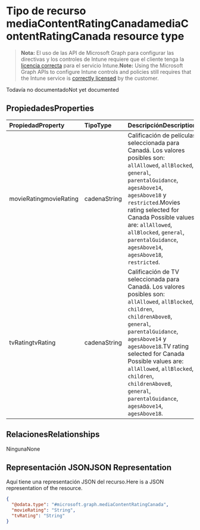 # <a name="mediacontentratingcanada-resource-type"></a><span data-ttu-id="7d9f3-101">Tipo de recurso mediaContentRatingCanada</span><span class="sxs-lookup"><span data-stu-id="7d9f3-101">mediaContentRatingCanada resource type</span></span>

> <span data-ttu-id="7d9f3-102">**Nota:** El uso de las API de Microsoft Graph para configurar las directivas y los controles de Intune requiere que el cliente tenga la [licencia correcta](https://go.microsoft.com/fwlink/?linkid=839381) para el servicio Intune.</span><span class="sxs-lookup"><span data-stu-id="7d9f3-102">**Note:** Using the Microsoft Graph APIs to configure Intune controls and policies still requires that the Intune service is [correctly licensed](https://go.microsoft.com/fwlink/?linkid=839381) by the customer.</span></span>

<span data-ttu-id="7d9f3-103">Todavía no documentado</span><span class="sxs-lookup"><span data-stu-id="7d9f3-103">Not yet documented</span></span>
## <a name="properties"></a><span data-ttu-id="7d9f3-104">Propiedades</span><span class="sxs-lookup"><span data-stu-id="7d9f3-104">Properties</span></span>
|<span data-ttu-id="7d9f3-105">Propiedad</span><span class="sxs-lookup"><span data-stu-id="7d9f3-105">Property</span></span>|<span data-ttu-id="7d9f3-106">Tipo</span><span class="sxs-lookup"><span data-stu-id="7d9f3-106">Type</span></span>|<span data-ttu-id="7d9f3-107">Descripción</span><span class="sxs-lookup"><span data-stu-id="7d9f3-107">Description</span></span>|
|:---|:---|:---|
|<span data-ttu-id="7d9f3-108">movieRating</span><span class="sxs-lookup"><span data-stu-id="7d9f3-108">movieRating</span></span>|<span data-ttu-id="7d9f3-109">cadena</span><span class="sxs-lookup"><span data-stu-id="7d9f3-109">String</span></span>|<span data-ttu-id="7d9f3-110">Calificación de películas seleccionada para Canadá. Los valores posibles son: `allAllowed`, `allBlocked`, `general`, `parentalGuidance`, `agesAbove14`, `agesAbove18` y `restricted`.</span><span class="sxs-lookup"><span data-stu-id="7d9f3-110">Movies rating selected for Canada Possible values are: `allAllowed`, `allBlocked`, `general`, `parentalGuidance`, `agesAbove14`, `agesAbove18`, `restricted`.</span></span>|
|<span data-ttu-id="7d9f3-111">tvRating</span><span class="sxs-lookup"><span data-stu-id="7d9f3-111">tvRating</span></span>|<span data-ttu-id="7d9f3-112">cadena</span><span class="sxs-lookup"><span data-stu-id="7d9f3-112">String</span></span>|<span data-ttu-id="7d9f3-113">Calificación de TV seleccionada para Canadá. Los valores posibles son: `allAllowed`, `allBlocked`, `children`, `childrenAbove8`, `general`, `parentalGuidance`, `agesAbove14` y `agesAbove18`.</span><span class="sxs-lookup"><span data-stu-id="7d9f3-113">TV rating selected for Canada Possible values are: `allAllowed`, `allBlocked`, `children`, `childrenAbove8`, `general`, `parentalGuidance`, `agesAbove14`, `agesAbove18`.</span></span>|

## <a name="relationships"></a><span data-ttu-id="7d9f3-114">Relaciones</span><span class="sxs-lookup"><span data-stu-id="7d9f3-114">Relationships</span></span>
<span data-ttu-id="7d9f3-115">Ninguna</span><span class="sxs-lookup"><span data-stu-id="7d9f3-115">None</span></span>
## <a name="json-representation"></a><span data-ttu-id="7d9f3-116">Representación JSON</span><span class="sxs-lookup"><span data-stu-id="7d9f3-116">JSON Representation</span></span>
<span data-ttu-id="7d9f3-117">Aquí tiene una representación JSON del recurso.</span><span class="sxs-lookup"><span data-stu-id="7d9f3-117">Here is a JSON representation of the resource.</span></span>
<!-- {
  "blockType": "resource",
  "keyProperty": "id",
  "@odata.type": "microsoft.graph.mediaContentRatingCanada"
}
-->
``` json
{
  "@odata.type": "#microsoft.graph.mediaContentRatingCanada",
  "movieRating": "String",
  "tvRating": "String"
}
```



